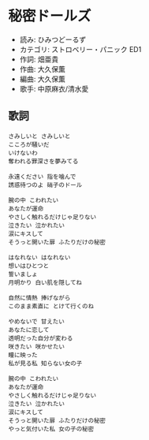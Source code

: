 秘密ドールズ
=============

- 読み: ひみつどーるず
- カテゴリ: ストロベリー・パニック ED1
- 作詞: 畑亜貴
- 作曲: 大久保薫
- 編曲: 大久保薫
- 歌手: 中原麻衣/清水愛


歌詞
-----

    さみしいと さみしいと
    こころが騒いだ
    いけないわ
    奪われる罪深さを夢みてる

    永遠ください 指を噛んで
    誘惑待つのよ 硝子のドール

    腕の中 こわれたい
    あなたが運命
    やさしく触れるだけじゃ足りない
    泣きたい 泣かれたい
    涙にキスして
    そうっと開いた扉 ふたりだけの秘密

    はなれない はなれない
    想いはひとつと
    誓いましょ
    月明かり 白い肌を隠してね

    自然に情熱 捧げながら
    このまま素直に とけて行くのね

    やめないで 甘えたい
    あなたに恋して
    透明だった自分が変わる
    咲きたい 咲かせたい
    瞳に映った
    私が見る私 知らない女の子

    腕の中 こわれたい
    あなたが運命
    やさしく触れるだけじゃ足りない
    泣きたい 泣かれたい
    涙にキスして
    そうっと開いた扉 ふたりだけの秘密
    やっと気付いた私 女の子の秘密


